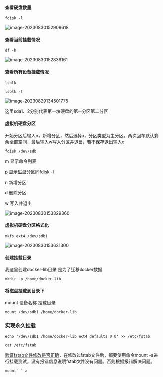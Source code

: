 #### 查看硬盘数量 

```shell
fdisk -l
```

![image-20230830152909618](https://chunhui-a.oss-cn-nanjing.aliyuncs.com/typora/img/image-20230830152909618.png)

#### 查看当前挂载情况

```shell
df -h
```

![image-20230830152836161](https://chunhui-a.oss-cn-nanjing.aliyuncs.com/typora/img/image-20230830152836161.png)

#### 查看所有设备挂载情况

```
lsblk
```

```
lsblk -f
```

![image-20230829134501775](https://chunhui-a.oss-cn-nanjing.aliyuncs.com/typora/img/image-20230829134501775.png)

 这里sda1、2分别代表第一块硬盘的第一分区第二分区

#### 虚拟机硬盘分区

开始分区后输入n，新增分区，然后选择p，分区类型为主分区。两次回车默认剩余全部空间，最后输入w写入分区并退出，若不保存退出输入q

```shell
fdisk /dev/sdb
```

m    显示命令列表

p    显示磁盘分区同fdisk -l

n    新增分区

d    删除分区

w    写入并退出

![image-20230830153329360](https://chunhui-a.oss-cn-nanjing.aliyuncs.com/typora/img/image-20230830153329360.png)

#### 虚拟机硬盘分区格式化

```
mkfs.ext4 /dev/sdb1 
```

![image-20230830153631300](https://chunhui-a.oss-cn-nanjing.aliyuncs.com/typora/img/image-20230830153631300.png)

#### 创建挂载目录

我这里创建docker-lib目录 是为了迁移docker数据

```shell
mkdir -p /home/docker-lib
```

#### 将磁盘挂载到目录下

mount   设备名称    挂载目录  

```shell
mount /dev/sdb1 /home/docker-lib
```

### 实现永久挂载

```shell
echo '/dev/sdb1 /home/docker-lib ext4 defaults 0 0' >> /etc/fstab
```

```shell
cat /etc/fstab
```

[验证fstab文件修改是否正确](https://www.cnblogs.com/micmouse521/p/8116274.html)，在修改过fstab文件后，都要使用命令mount -a进行挂载测试，没有报错信息说明fstab文件没有问题。否则根据报错解决问题。

```
mount` `-a
```

